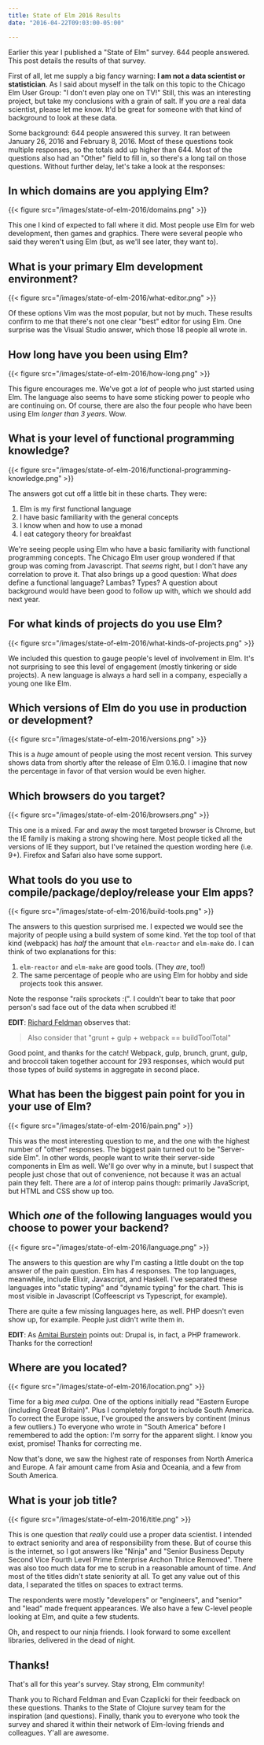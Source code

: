```yaml
---
title: State of Elm 2016 Results
date: "2016-04-22T09:03:00-05:00"

---
```


Earlier this year I published a "State of Elm" survey. 644 people answered. This
post details the results of that survey.

First of all, let me supply a big fancy warning: **I am not a data scientist or
statistician**. As I said about myself in the talk on this topic to the Chicago
Elm User Group: "I don't even play one on TV!" Still, this was an interesting
project, but take my conclusions with a grain of salt. If you *are* a real data
scientist, please let me know. It'd be great for someone with that kind of
background to look at these data.

Some background: 644 people answered this survey. It ran between January 26,
2016 and February 8, 2016. Most of these questions took multiple responses, so
the totals add up higher than 644. Most of the questions also had an "Other"
field to fill in, so there's a long tail on those questions. Without further
delay, let's take a look at the responses:

<!--more-->

## In which domains are you applying Elm?

{{< figure src="/images/state-of-elm-2016/domains.png" >}}

This one I kind of expected to fall where it did. Most people use Elm for web
development, then games and graphics. There were several people who said they
weren't using Elm (but, as we'll see later, they want to).

## What is your primary Elm development environment?

{{< figure src="/images/state-of-elm-2016/what-editor.png" >}}

Of these options Vim was the most popular, but not by much. These results
confirm to me that there's not one clear "best" editor for using Elm. One
surprise was the Visual Studio answer, which those 18 people all wrote in.

## How long have you been using Elm?

{{< figure src="/images/state-of-elm-2016/how-long.png" >}}

This figure encourages me. We've got a *lot* of people who just started using
Elm. The language also seems to have some sticking power to people who are
continuing on. Of course, there are also the four people who have been using Elm
*longer than 3 years*. Wow.

## What is your level of functional programming knowledge?

{{< figure src="/images/state-of-elm-2016/functional-programming-knowledge.png" >}}

The answers got cut off a little bit in these charts. They were:

1. Elm is my first functional language
2. I have basic familiarity with the general concepts
3. I know when and how to use a monad
4. I eat category theory for breakfast

We're seeing people using Elm who have a basic familiarity with functional
programming concepts. The Chicago Elm user group wondered if that group was
coming from Javascript. That *seems* right, but I don't have any correlation to
prove it. That also brings up a good question: What *does* define a functional
language? Lambas? Types? A question about background would have been good to
follow up with, which we should add next year.

## For what kinds of projects do you use Elm?

{{< figure src="/images/state-of-elm-2016/what-kinds-of-projects.png" >}}

We included this question to gauge people's level of involvement in Elm. It's
not surprising to see this level of engagement (mostly tinkering or side
projects). A new language is always a hard sell in a company, especially a young
one like Elm.

## Which versions of Elm do you use in production or development?

{{< figure src="/images/state-of-elm-2016/versions.png" >}}

This is a *huge* amount of people using the most recent version. This survey
shows data from shortly after the release of Elm 0.16.0. I imagine that now the
percentage in favor of that version would be even higher.

## Which browsers do you target?

{{< figure src="/images/state-of-elm-2016/browsers.png" >}}

This one is a mixed. Far and away the most targeted browser is Chrome, but the
IE family is making a strong showing here. Most people ticked all the versions
of IE they support, but I've retained the question wording here (i.e. 9+).
Firefox and Safari also have some support.

## What tools do you use to compile/package/deploy/release your Elm apps?

{{< figure src="/images/state-of-elm-2016/build-tools.png" >}}

The answers to this question surprised me. I expected we would see the majority
of people using a build system of some kind. Yet the top tool of that kind
(webpack) has *half* the amount that `elm-reactor` and `elm-make` do. I can
think of two explanations for this:

1. `elm-reactor` and `elm-make` are good tools. (They *are*, too!)
2. The same percentage of people who are using Elm for hobby and side projects
   took this answer.

Note the response "rails sprockets :(". I couldn't bear to take that poor
person's sad face out of the data when scrubbed it!

**EDIT**:
[Richard Feldman](https://twitter.com/rtfeldman/status/712323668215353344)
observes that:

> Also consider that "grunt + gulp + webpack == buildToolTotal"

Good point, and thanks for the catch! Webpack, gulp, brunch, grunt, gulp, and
broccoli taken together account for 293 responses, which would put those types
of build systems in aggregate in second place.

## What has been the biggest pain point for you in your use of Elm?

{{< figure src="/images/state-of-elm-2016/pain.png" >}}

This was the most interesting question to me, and the one with the highest
number of "other" responses. The biggest pain turned out to be "Server-side
Elm". In other words, people want to write their server-side components in Elm
as well. We'll go over why in a minute, but I suspect that people just chose
that out of convenience, not because it was an actual pain they felt. There are
a *lot* of interop pains though: primarily JavaScript, but HTML and CSS show up
too.

## Which *one* of the following languages would you choose to power your backend?

{{< figure src="/images/state-of-elm-2016/language.png" >}}

The answers to this question are why I'm casting a little doubt on the top
answer of the pain question. Elm has *4* responses. The top languages,
meanwhile, include Elixir, Javascript, and Haskell. I've separated these
languages into "static typing" and "dynamic typing" for the chart. This is
most visible in Javascript (Coffeescript vs Typescript, for example).

There are quite a few missing languages here, as well. PHP doesn't even show up,
for example. People just didn't write them in.

**EDIT**: As
[Amitai Burstein](https://twitter.com/amitaibu/status/713119982968827905) points
out: Drupal is, in fact, a PHP framework. Thanks for the correction!

## Where are you located?

{{< figure src="/images/state-of-elm-2016/location.png" >}}

Time for a big *mea culpa*. One of the options initially read "Eastern Europe
(including Great Britain)". Plus I completely forgot to include South America.
To correct the Europe issue, I've grouped the answers by continent (minus a few
outliers.) To everyone who wrote in "South America" before I remembered to add
the option: I'm sorry for the apparent slight. I know you exist, promise! Thanks
for correcting me.

Now that's done, we saw the highest rate of responses from North America and
Europe. A fair amount came from Asia and Oceania, and a few from South America.

## What is your job title?

{{< figure src="/images/state-of-elm-2016/title.png" >}}

This is one question that *really* could use a proper data scientist. I intended
to extract seniority and area of responsibility from these. But of course this
is the internet, so I got answers like "Ninja" and "Senior Business Deputy
Second Vice Fourth Level Prime Enterprise Archon Thrice Removed". There was also
too much data for me to scrub in a reasonable amount of time. *And* most of the
titles didn't state seniority at all. To get any value out of this data, I
separated the titles on spaces to extract terms.

The respondents were mostly "developers" or "engineers", and "senior" and "lead"
made frequent appearances. We also have a few C-level people looking at Elm, and
quite a few students.

Oh, and respect to our ninja friends. I look forward to some excellent
libraries, delivered in the dead of night.

## Thanks!

That's all for this year's survey. Stay strong, Elm community!

Thank you to Richard Feldman and Evan Czaplicki for their feedback on these
questions. Thanks to the State of Clojure survey team for the inspiration (and
questions). Finally, thank you to everyone who took the survey and shared it
within their network of Elm-loving friends and colleagues. Y'all are awesome.
